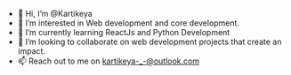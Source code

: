 - 👋 Hi, I’m @Kartikeya
- 👀 I’m interested in Web development and core development.
- 🌱 I’m currently learning ReactJs and Python Development
- 💞️ I’m looking to collaborate on web development projects that create an impact.
- 📫 Reach out to me on kartikeya-_-@outlook.com

<!---
peaceshadow07/peaceshadow07 is a ✨ special ✨ repository because its `README.md` (this file) appears on your GitHub profile.
You can click the Preview link to take a look at your changes.
--->

